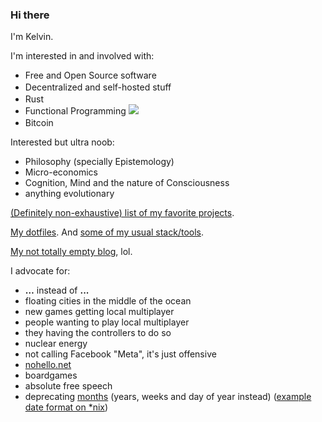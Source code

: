### Hi there

I'm Kelvin.

I'm interested in and involved with:

- Free and Open Source software
- Decentralized and self-hosted stuff
  <img src="https://raw.githubusercontent.com/FortAwesome/Font-Awesome/6.x/svgs/solid/circle-nodes.svg" width="16" height="16">
- Rust
  <img src="https://raw.githubusercontent.com/FortAwesome/Font-Awesome/6.x/svgs/brands/rust.svg" width="16" height="16">
- Functional Programming
  <img src="https://render.githubusercontent.com/render/math?math=\lambda">
- Bitcoin
  <img src="https://raw.githubusercontent.com/FortAwesome/Font-Awesome/6.x/svgs/brands/bitcoin.svg" width="16" height="16">

Interested but ultra noob:

- Philosophy (specially Epistemology)
- Micro-economics
- Cognition, Mind and the nature of Consciousness
- anything evolutionary

[(Definitely non-exhaustive) list of my favorite projects](https://github.com/stars/steinerkelvin/lists/fav).

[My dotfiles](https://github.com/steinerkelvin/dotfiles). And [some of my usual stack/tools](https://github.com/stars/steinerkelvin/lists/my-stack).

[My not totally empty blog](https://blog.steinerkelvin.dev/), lol.

I advocate for:

- **…** instead of **...**
- floating cities in the middle of the ocean
- new games getting local multiplayer
- people wanting to play local multiplayer
- they having the controllers to do so
- nuclear energy
- not calling Facebook "Meta", it's just offensive
- [nohello.net](https://nohello.net)
- boardgames
- absolute free speech
- deprecating [months](https://www.youtube.com/watch?v=QezTrYHsr_s) (years, weeks and day of year instead) ([example date format on *nix][nomonth-format])


[nomonth-format]: https://github.com/steinerkelvin/dotfiles/blob/fe13e6fd8803e505b944daaafa06c4f99d0bd728/home/.i3status.conf#L52
